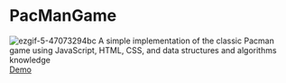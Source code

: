 # PacManGame
![ezgif-5-47073294bc](https://github.com/kushalShukla-web/PacManGame/assets/85934954/5a8f0ada-21c2-4860-8df9-2b43de944e8b)
A simple implementation of the classic Pacman game using JavaScript, HTML, CSS, and data structures and algorithms knowledge</br>
[Demo](#demo)

